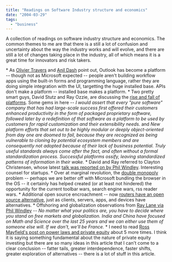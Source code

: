 ```yaml
---
title: "Readings on Software Industry structure and economics"
date: "2004-03-29"
tags: 
  - "business"
---
```


A collection of readings on software industry structure and economics. The common themes to me are that there is a still a lot of confusion and uncertainty about the way the industry works and will evolve, and there are still a lot of changes taking place in the industry, all of which means it is a great time for innovators and risk takers.

\* As [Olivier Travers](http://www.oliviertravers.com/archives/2004/03/10/ms_outlook_keeps_growing_as_a_platform_what_portals_should_do/index.php?atom) and [Anil Dash](http://www.dashes.com/anil/2004/03/19/outlook_as_a_pl) point out, Outlook has become a platform -- though not as Microsoft expected -- people aren't building workflow apps using the built-in forms and programming language, rather they are doing simple integration with the UI, targetting the huge installed base. APIs don't make a platform -- installed base makes a platform. \* Two pretty smart guys, David Stutz and Ray Ozzie, are discussing the [rise and fall of platforms](http://www.ozzie.net/blog/2004/03/23.html#a118). Some gems in here -- _I would assert that every "pure software" company that has had large-scale success first offered their customers enhanced productivity in the form of packaged proprietary software, followed later by a redefinition of that software as a platform to be used by customers for rapid customization and their extensibility needs._ and _New platform efforts that set out to be highly modular or deeply object-oriented from day one are doomed to fail, because they are recognized as being vulnerable to cloning by potential ecosystem members and are consequently not adopted because of their lack of business potential. Truly useful standards always come after the fact, and often without a formal standardization process. Successful platforms ossify, leaving standardized patterns of information in their wake._ \* David and Ray referred to Clayton Christensen, whose latest [talk was reported on by Phil Windley](http://www.windley.com/2004/03/16.html#a1105). Interesting counsel for startups. \* Over at marginal revolution, the [double monopoly](http://www.marginalrevolution.com/marginalrevolution/2004/03/microsoft_bundl.html) problem -- perhaps we are better off with Microsoft bundling the browser in the OS -- it certainly has helped created (or at least not hindered) the opportunity for the current toolbar wars, search engine wars, rss reader wars. \* Additional open source encroachment -- now [routers have an open source alternative](http://www.beyondvc.com/2004/03/open_source_rou.html), just as clients, servers, apps, and devices have alternatives. \* Offshoring and globalization observations from [Ray Lane via Phil Windley](http://www.windley.com/2004/03/17.html#a1107) \-- _No matter what your politics are, you have to decide where you stand on free markets and globalization. India and China have focused on Math and Science over the last 25 years and we can either use them of someone else will. If we don't, we'll be France._ \* I need to read [Ross Mayfield's post on power laws and private equity](http://ross.typepad.com/blog/2004/03/power_laws_and_.html) about 5 more times. I think it is saying something fundamental about the nature of private equity investing but there are so many ideas in this article that I can't come to a clear conclusion -- fatter tails, greater interdependence, faster shifts, greater exploration of alternatives -- there is a lot of stuff in this article.
